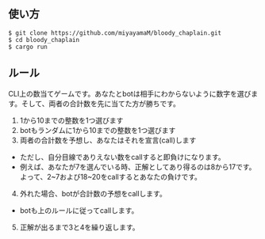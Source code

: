 ## 使い方

```
$ git clone https://github.com/miyayamaM/bloody_chaplain.git
$ cd bloody_chaplain
$ cargo run
```
## ルール

CLI上の数当てゲームです。あなたとbotは相手にわからないように数字を選びます。そして、両者の合計数を先に当てた方が勝ちです。

1. 1から10までの整数を1つ選びます
2. botもランダムに1から10までの整数を1つ選びます
3. 両者の合計数を予想し、あなたはそれを宣言(call)します
- ただし、自分目線でありえない数をcallすると即負けになります。
- 例えば、あなたが7を選んでいる時、正解としてあり得るのは8から17です。よって、2~7および18~20をcallするとあなたの負けです。
4. 外れた場合、botが合計数の予想をcallします。
- botも上のルールに従ってcallします。
5. 正解が出るまで3と4を繰り返します。
